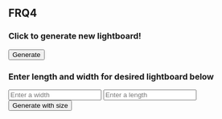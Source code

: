 ## FRQ4

<script>

function generate() {
    console.log("button clicked");
    fetch("https://hetvitrivedi.tk/api/lightboard/", {"method": "GET"})
    // response is a RESTful "promise" on any successful fetch
    .then(response => {
        // check for response errors
        if (response.status !== 200) {
            error("GET API response failure: " + response.status)
            return;  // api failure
        }
        // valid response will have JSON data
        response.json().then(data => {

        console.log(data);
        //clear previous results
        document.getElementById("result").innerHTML = "";
        var board = data;

        var table = document.createElement("table");
        table.setAttribute("border", "1");
        table.setAttribute("style", "border-collapse: collapse;");
        var tableBody = document.createElement("tbody");

        for (var i = 0; i < board.lights.length; i++) {
            var row = document.createElement("tr");
            for (var j = 0; j < board.lights[i].length; j++) {
            var cell = document.createElement("td");
            var cellText = document.createTextNode(board.lights[i][j].effectTitle);
            var cellText2 = document.createTextNode(board.lights[i][j].rgb);
            // set color of cell based on rgb hex code if light is on
            if (board.lights[i][j].on) {
                cell.setAttribute("style", "background-color: " + board.lights[i][j].rgb);
            }
            cell.appendChild(cellText);
            cell.appendChild(cellText2);
            row.appendChild(cell);
            }
            tableBody.appendChild(row);
        }
        table.appendChild(tableBody);
        document.getElementById("result").appendChild(table);
        })
        // catch fetch errors
        .catch(err => {
            error(err + " " );
        });
    })
}

</script>

### Click to generate new lightboard!

<button onclick="generate()">Generate</button>
<div id="result">

### Enter length and width for desired lightboard below

<input id="inputWidth" placeholder="Enter a width">
<input id="inputLength" placeholder="Enter a length">
<button onclick="generateSize()">Generate with size</button>
<div id="result2">